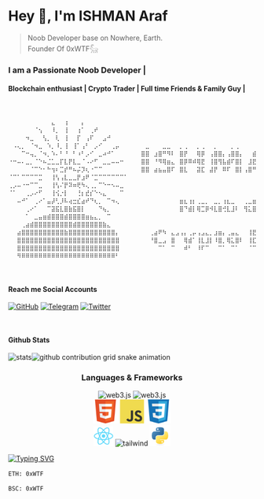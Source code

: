    # Hey 👋, I'm ISHMAN Araf 

> Noob Developer base on Nowhere, Earth.
> <br/>
>Founder Of 0xWTF𓃵

### I am a Passionate Noob Developer | <br>
#### Blockchain enthusiast | Crypto Trader | Full time Friends & Family Guy |
 
 
```


⠀⠀⠀⠀⠀⠀⠀⠀⠀⠀⣄⠀⠀⢰⠀⠀⠀⡄⠀⠀⠀⠀⠀⠀⠀⠀⠀⠀⠀⠀⠀⠀⠀⠀⠀⠀⠀⠀⠀⠀⠀⠀⠀⠀⠀⠀⠀⠀⠀⠀⠀⠀⠀⠀⠀⠀⠀⠀⠀⠀⠀⠀⠀⠀⠀⠀⠀⠀⠀⠀⠀⠀⠀⠀⠀⠀⠀⠀⠀⠀⠀⠀⠀⠀⠀⠀⠀⠀⠀⠀⠀⠀⠀
⠀⠀⠀⠀⠀⠀⠈⢢⠀⠀⠸⡀⠀⢸⠀⠀⢰⠁⠀⢀⠞⠀⠀⠀⠀⠀⠀⠀⠀⠀⠀⠀⠀⠀⠀⠀⠀⠀⠀⠀⠀⠀⠀⠀⠀⠀⠀⠀⠀⠀⠀⠀⠀⠀⠀⠀⠀⠀⠀⠀⠀⠀⠀⠀⠀⠀⠀⠀⠀⠀⠀⠀⠀⠀⠀⠀⠀⠀⠀⠀⠀⠀⠀⠀⠀⠀⠀⠀⠀⠀⠀⠀⠀
⠀⠀⠀⠀⠲⣀⠀⠀⢣⡀⠀⢇⠀⢸⠀⠀⡏⠀⢠⠏⠀⠀⣠⠚⠀⠀⠀⠀⠀⠀⠀⠀⠀⠀⠀⠀⠀⠀⠀⠀⠀⠀⠀⠀⠀⠀⠀⠀⠀⠀⠀⠀⠀⠀⠀⠀⠀⠀⠀⠀⠀⠀⠀⠀⠀⠀⠀⠀⠀⠀⠀⠀⠀⠀⠀⠀⠀⠀⠀⠀⠀⠀⠀⠀⠀⠀⠀⠀⠀⠀⠀⠀⠀
⠀⠠⢄⡀⠀⠈⠲⣀⠀⠱⡀⠸⡀⢸⠀⢸⠁⢠⠃⠀⡠⠊⠀⠀⢀⡤⠀⠀⠀⠀⠀⠀⣀⠀⠀⠀⣀⣀⠀⠀⡀⢀⠀⠀⡀⢀⠀⠀⡀⠀⠀⠀⡀⢀⠀⠀⠀⠀⢀⡀⠀⠀⢀⠀⠀⠀⠀⡀⡀⠸⣿⡆⠀⠘⣿⡇⠀⠀⢸⣿⠹⠿⢿⣿⡿⠿⠇⢸⣿⡿⠿⠿⠇
⠀⠀⠀⠉⠒⢤⡀⠈⠲⡀⠱⠄⠃⠘⠀⠃⠰⠃⡠⠊⠀⣀⠴⠚⠁⠀⠀⠀⠀⠀⠀⣿⣿⠀⣰⣿⠛⠻⠇⠀⣿⡟⠀⠀⢿⡿⠀⢠⣿⣿⡄⢠⣿⣿⡄⠀⠀⣾⣿⣷⠀⠀⢸⣿⣷⡄⠀⣿⡇⠀⢻⣷⠀⢠⣿⣿⠀⢀⣿⠇⠀⠀⢸⣿⡇⠀⠀⢸⣿⣇⣀⣀⠀
⠐⠒⠤⠄⣀⡀⠈⠑⠦⣈⣁⣀⡏⣇⡟⣇⣀⠈⠠⠔⠋⠀⣀⣀⠤⠤⠒⠀⠀⠀⠀⣿⣿⠀⠘⠻⢿⣶⣄⠀⣿⡿⠿⠾⢿⣟⠀⢸⣿⢻⣧⣾⠏⣿⡇⠀⣸⣟⣀⣿⡇⠀⢸⣿⠹⣿⣆⣿⡇⠀⠘⣿⡆⣾⠏⣿⡇⣼⡟⠀⠀⠀⢸⣿⡇⠀⠀⢸⣿⡛⠛⠛⠀
⠀⠀⠀⠀⠀⠈⠉⠑⠂⠓⢲⠆⣉⡞⠛⠦⡬⡹⢆⠐⠉⠉⠀⠀⠀⠀⠀⠀⠀⠀⠀⣿⣿⠀⣴⣦⣤⣿⠏⠀⣿⣇⠀⠀⣽⣏⠀⣼⡟⠀⠿⠏⠀⣿⡇⢠⣿⠛⠛⢹⣿⡄⢸⣿⠀⠈⢿⣿⡇⠀⠀⢹⣿⡟⠀⠸⣿⣿⠁⠀⠀⠀⢸⣿⡇⠀⠀⢸⣿⡇⠀⠀⠀
⠈⠉⠁⠉⠉⠉⠉⣉⠀⠀⢸⢣⢠⣇⣀⣀⡟⣰⠟⠈⣉⠉⠉⠉⠉⠉⠉⠁⠀⠀⠀⠀⠀⠀⠀⠀⠀⠀⠀⠀⠀⠀⠀⠀⠀⠀⠀⠀⠀⠀⠀⠀⠀⠀⠀⠀⠀⠀⠀⠀⠀⠀⠀⠀⠀⠀⠀⠀⠀⠀⠀⠀⠀⠀⠀⠀⠀⠀⠀⠀⠀⠀⠀⠀⠀⠀⠀⠀⠀⠀⠀⠀⠀
⢀⡠⠤⠐⠒⠉⠉⣀⠀⠀⢸⢣⠌⡟⠽⠶⢟⠳⢄⢀⡀⠉⠑⠒⠢⠤⣀⠀⠀⠀⠀⠀⠀⠀⠀⠀⠀⠀⠀⠀⠀⠀⠀⠀⠀⠀⠀⠀⠀⠀⠀⠀⠀⠀⠀⠀⠀⠀⠀⠀⠀⠀⠀⠀⠀⠀⠀⠀⠀⠀⠀⠀⠀⠀⠀⠀⠀⠀⠀⠀⠀⠀⠀⠀⠀⠀⠀⠀⠀⠀⠀⠀⠀
⠈⠁⠀⠀⢀⡠⠔⠋⠀⠀⢸⢪⡐⡇⠀⠀⢘⡆⣞⡎⠑⠢⣄⠀⠀⠀⠉⠀⠀⠀⠀⠀⠀⠀⠀⠀⠀⠀⠀⠀⠀⠀⠀⠀⠀⠀⠀⠀⠀⠀⠀⠀⠀⠀⠀⠀⠀⠀⠀⠀⠀⠀⠀⠀⠀⠀⠀⠀⠀⠀⠀⠀⠀⠀⠀⠀⠀⠀⠀⠀⠀⠀⠀⠀⠀⠀⠀⠀⠀⠀⠀⠀⠀
⠀⠀⠤⠚⠁⠀⢀⠔⠁⣤⡼⢃⡸⠧⢴⣒⣎⣴⠞⠙⢆⡀⠀⠉⠲⢄⠀⠀⠀⠀⠀⠀⠀⠀⠀⠀⠀⠀⠀⠀⣶⣆⢰⡆⢀⣀⡀⠀⣀⡀⢰⣆⣀⠀⠀⢀⣀⣶⠀⣀⣄⢀⡀⢀⡀⢀⣀⠀⣶⠀⣀⣀⠀⣀⣀⡀⠀⣀⡀⢀⣀⡀⠀⠀⠀⠀⠀⠀⠀⠀⠀⠀⠀
⠀⠀⠀⠀⢀⠔⠁⠀⠀⠉⣽⣯⣇⣿⣷⣯⣿⡇⠀⠀⠀⠙⢦⡀⠀⠀⠀⠀⠀⠀⠀⠀⠀⠀⠀⠀⠀⠀⠀⠀⣿⠙⣾⡇⢿⣉⡿⠺⣇⣿⢚⣇⣸⠇⠀⢻⣅⣿⠸⣟⣚⡂⢿⡿⠀⣿⣚⡃⣿⠸⣇⣼⠇⣿⣨⡟⢸⣗⣛⢸⡏⠁⠀⠀⠀⠀⠀⠀⠀⠀⠀⠀⠀
⠀⠀⠀⠀⠁⠀⣀⣤⣶⣾⣿⣿⣿⣾⣿⣿⣿⣿⣶⣦⣄⡀⠀⠉⠀⠀⠀⠀⠀⠀⠀⠀⠀⠀⠀⠀⠀⠀⠀⠀⠀⠀⠀⠀⠀⠀⠀⠀⠀⠀⠀⠀⠀⠀⠀⠀⠀⠀⠀⠀⠀⠀⠀⠀⠀⠀⠀⠀⠀⠀⠀⠀⠀⠻⠀⠀⠀⠀⠀⠀⠀⠀⠀⠀⠀⠀⠀⠀⠀⠀⠀⠀⠀
⠀⠀⠀⢀⣴⣾⣿⣿⣿⣿⣿⣿⣿⣿⣿⣾⣿⣿⣿⣿⣿⣿⣷⣄⠀⠀⠀⠀⠀⠀⠀⠀⠀⠀⠀⠀⠀⠀⠀⠀⠀⠀⠀⠀⠀⠀⠀⠀⠀⠀⠀⠀⠀⠀⠀⠀⠀⠀⠀⠀⠀⠀⠀⠀⠀⠀⠀⠀⠀⠀⠀⠀⠀⠀⠀⠀⠀⠀⡀⠀⠀⠀⠀⠀⠀⠀⠀⠀⠀⠀⠀⠀⠀
⠀⠀⣴⣿⣿⣿⣿⣿⣿⣿⣿⣿⣿⣷⣿⣿⣿⣿⣿⣿⣿⣿⣿⣿⣿⡄⠀⠀⠀⠀⠀⠀⠀⢀⣴⠟⠳⠀⣄⣠⢠⡄⢀⡤⢠⣠⣄⡀⣰⣶⡄⢀⣤⣄⠀⠀⢸⣟⠛⠃⣤⣠⣄⠀⣶⣦⠀⣿⣤⣄⢀⣄⢀⣄⢀⣤⣄⢨⣏⠀⣠⣄⣤⢀⣤⣄⢠⣶⣤⠀⠀⠀⠀
⠀⠀⣿⣿⣿⣿⣿⣿⣿⣿⣿⣿⣿⣿⣿⣿⣿⣿⣿⣿⣿⣿⣿⣿⣿⣿⠀⠀⠀⠀⠀⠀⠀⠘⣿⣀⣠⠀⣿⠀⠀⢿⣾⠁⢸⣇⣸⡇⠸⣿⡀⢿⣅⣿⠇⠀⢸⣏⣛⡁⣿⠁⣿⠆⢸⣇⡀⣿⢈⣿⠸⣿⣸⣏⢈⣳⣦⢸⣧⠸⣿⣀⣿⢈⣛⣦⠀⣿⣀⠀⠀⠀⠀
⠀⠀⣿⣿⣿⣿⣿⣿⣿⣿⣿⣿⣿⣿⣿⣿⣿⣿⣿⣿⣿⣿⣿⣿⣿⣿⠀⠀⠀⠀⠀⠀⠀⠀⠀⠉⠁⠀⠉⠀⠀⠾⠃⠀⠸⠏⠉⠀⠀⠉⠁⠀⠉⠁⠀⠀⠈⠉⠉⠁⠉⠀⠉⠀⠈⠉⠁⠉⠀⠉⠀⠉⠉⠉⠀⠉⠁⠈⠁⠀⠈⠁⠉⠀⠉⠁⠀⠈⠉⠀⠀⠀⠀
⠀⠀⠻⠿⠿⠿⠿⠿⠿⠿⠿⠿⠿⠿⠿⠿⠿⠿⠿⠿⠿⠿⠿⠿⠿⠃⠀⠀⠀⠀⠀⠀⠀⠀⠀⠀⠀⠀⠀⠀⠀⠀⠀⠀⠀⠀⠀⠀⠀⠀⠀⠀⠀⠀⠀⠀⠀⠀⠀⠀⠀⠀⠀⠀⠀⠀⠀⠀⠀⠀⠀⠀⠀⠀⠀⠀⠀⠀⠀⠀⠀⠀⠀⠀⠀⠀⠀⠀⠀⠀⠀⠀⠀⠀⠀⠀⠀⠈⠀⠀⠀⠀⠀⠀⠀⠀⠀⠀⠀⠀⠀⠀⠀⠀⠀⠀⠀⠀⠀⠀⠀⠀⠀⠀⠀⠀⠀⠀⠀



```

#### Reach me Social Accounts


[![GitHub](https://img.shields.io/badge/github-233233?style=for-the-badge&logo=github&logoColor=white)](https://github.com/ishmanWTF)
[![Telegram](https://img.shields.io/badge/Telegram-233233?style=for-the-badge&logo=telegram&logoColor=white)](https://t.me/ishmanWTF)
[![Twitter](https://img.shields.io/badge/Twitter-233233?style=for-the-badge&logo=x&logoColor=white)](https://x.com/ishmanWTF)

<br>


#### Github Stats
  <picture>
  <source media="(prefers-color-scheme: dark)" srcset="https://raw.githubusercontent.com/ishmanwtf/RedJue/output/github-contribution-grid-snake-dark.svg">
  <source media="(prefers-color-scheme: light)" srcset="https://raw.githubusercontent.com/ishmanwtf/ishmanwtf/output/github-contribution-grid-snake.svg">
  <img alt="github contribution grid snake animation" src="https://raw.githubusercontent.com/ishmanwtf/RedJue/output/github-contribution-grid-snake.svg">
  </picture>

 <picture>
 <source media="(prefers-color-scheme: dark)" srcset="https://github-stats-alpha.vercel.app/api?username=ishmanwtf&cc=161b22&tc=fff&ic=fff&bc=161b22">
 <source media="(prefers-color-scheme: light)" srcset="https://github-stats-alpha.vercel.app/api?username=ishmanwtf&cc=f6f8fa&tc=000&ic=000&bc=f6f8fa">
 <img align="left" alt="stats" src="https://github-stats-alpha.vercel.app/api?username=ishmanwtf&cc=161b22&tc=fff&ic=fff&bc=161b22" />
 </picture>

  <h3 align="center">Languages & Frameworks</h3>
  <p align="center">
  <img src="https://img.shields.io/badge/web3.js-F16822?style=for-the-badge&logo=web3.js&logoColor=white" alt="web3.js" />
  <img src="https://img.shields.io/badge/Solidity-%23363636.svg?style=for-the-badge&logo=solidity&logoColor=white" alt="web3.js"/>
   <br>
  <img src="https://raw.githubusercontent.com/devicons/devicon/master/icons/html5/html5-original.svg" alt="html5" width="50" height="50"/>
  <img src="https://raw.githubusercontent.com/devicons/devicon/master/icons/javascript/javascript-original.svg" alt="javascript" width="50" height="50"/>
  <img src="https://raw.githubusercontent.com/devicons/devicon/master/icons/css3/css3-original.svg" alt="css3" width="50" height="50"/>
   <br>
  <img src="https://raw.githubusercontent.com/devicons/devicon/master/icons/react/react-original.svg" alt="react" width="40" height="40"/>
  <img src="https://www.vectorlogo.zone/logos/tailwindcss/tailwindcss-icon.svg" alt="tailwind" width="40" height="40"/>
  <img src="https://raw.githubusercontent.com/devicons/devicon/master/icons/python/python-original.svg" alt="python" width="42" height="42"/>

  



  <p align="center">

 [![Typing SVG](https://readme-typing-svg.herokuapp.com?font=Fira+Code&pause=1000&color=00F7C3&center=true&vCenter=true&width=435&lines=Exploring+the+Blockchain+Frontier;Securing+the+Digital+Realm;Innovating+for+the+Future)](https://git.io/typing-svg)
</p>



```
ETH: 0xWTF

```
```
BSC: 0xWTF

```

